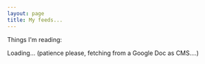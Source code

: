 ```yaml
---
layout: page
title: My feeds...
---
```


<script type="text/javascript" src="/js/tabletop.js"></script>
<script type="text/javascript" src="/js/jquery.timeago.js"></script>

<script type="text/javascript">
  window.onload = function() { init() };

  var public_spreadsheet_url = '1KOafitsYQJdZyvdywnOLjxz_FI2yVlxw2IXU2XpEAiY';

  function init() {
    Tabletop.init( { key: public_spreadsheet_url,
                     callback: showInfo,
                     debug:true } )
                     
  };
    
function showInfo(sheets, tabletop) {
    var data = sheets['Output'].elements;
    var arraydata =sheets['Output'].toArray();
    console.log(arraydata);
    $("#loading").toggle();

    
    for(i=0; i < data.length; i++){
      $("#links").append("<p><a href='"+arraydata[i][2] + "'>" + arraydata[i][1] + "</a> - " + arraydata[i][4] + "<time class='timeago' datetime='"+arraydata[i][4]+"'>"+arraydata[i][4]+"</time>");
    }

    jQuery("time.timeago").timeago();

    };





</script>

Things I'm reading:

<span id="loading">Loading... (patience please, fetching from a Google Doc as CMS....)</span>

<div id="links"></div>